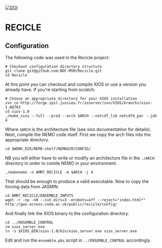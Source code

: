 [![DOI](https://zenodo.org/badge/153254595.svg)](https://zenodo.org/badge/latestdoi/153254595)

# RECICLE

## Configuration

The following code was used in the Recicle project:

```
# Checkout configuration directory structure
git clone git@github.com:NOC-MSM/Recicle.git
cd Recicle
```
At this point you can checkout and compile XIOS or use a version you already have. If you're starting from scratch:

```
# Choose an appropriate directory for your XIOS installation
svn co http://forge.ipsl.jussieu.fr/ioserver/svn/XIOS/branchs/xios-1.0@703
cd xios-1.0
./make_xios --full --prod --arch $ARCH --netcdf_lib netcdf4_par --job 4
```

Where `$ARCH` is the architecture file (see xios documentation for details). Next, compile the NEMO code itself. First we copy the arch files into the appropriate directory.

```
cd $WORK_DIR/NEMO-shelf/NEMOGCM/CONFIG/
```

NB you will either have to write or modify an architecture file in the `./ARCH` directory in order to comile NEMO in your environment.

```
./makenemo -n AMM7_RECICLE -m $ARCH -j 4
```

That should be enough to produce a valid executable. Now to copy the forcing data from JASMIN. 

```
cd AMM7_RECICLE/ENSEMBLE_INPUTS
wget -r -np -nH --cut-dirs=3 -erobots=off --reject="index.html*" http://gws-access.ceda.ac.uk/public/recicle/config/
```

And finally link the XIOS binary to the configuration directory.

```
cd ../ENSEMBLE_CONTROL
rm xios_server.exe
ln -s $XIOS_DIR/xios-1.0/bin/xios_server.exe xios_server.exe
```

Edit and run the ```ensemble.pbs``` script in ```../ENSEMBLE_CONTROL``` accordingly.
